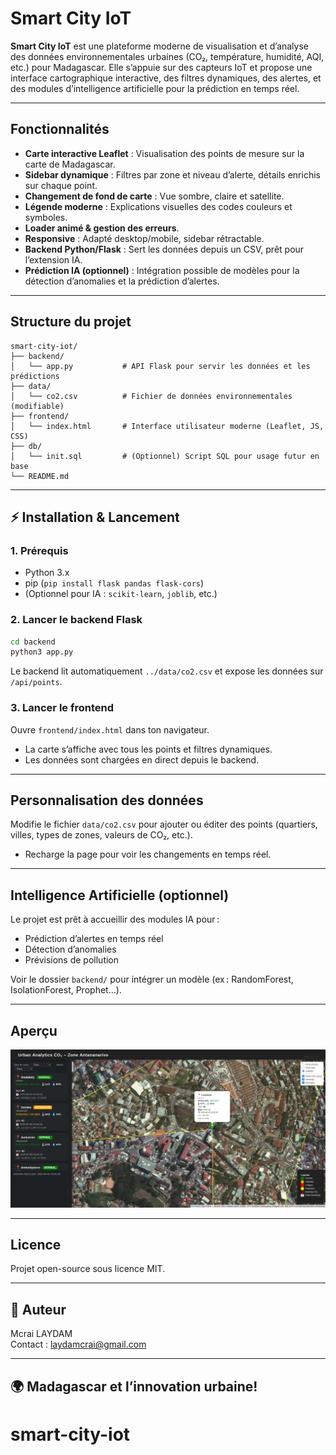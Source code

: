 # Smart City IoT

**Smart City IoT** est une plateforme moderne de visualisation et d’analyse des données environnementales urbaines (CO₂, température, humidité, AQI, etc.) pour Madagascar. Elle s’appuie sur des capteurs IoT et propose une interface cartographique interactive, des filtres dynamiques, des alertes, et des modules d’intelligence artificielle pour la prédiction en temps réel.

---

##  Fonctionnalités

- **Carte interactive Leaflet** : Visualisation des points de mesure sur la carte de Madagascar.
- **Sidebar dynamique** : Filtres par zone et niveau d’alerte, détails enrichis sur chaque point.
- **Changement de fond de carte** : Vue sombre, claire et satellite.
- **Légende moderne** : Explications visuelles des codes couleurs et symboles.
- **Loader animé & gestion des erreurs**.
- **Responsive** : Adapté desktop/mobile, sidebar rétractable.
- **Backend Python/Flask** : Sert les données depuis un CSV, prêt pour l’extension IA.
- **Prédiction IA (optionnel)** : Intégration possible de modèles pour la détection d’anomalies et la prédiction d’alertes.

---

##  Structure du projet

```
smart-city-iot/
├── backend/
│   └── app.py           # API Flask pour servir les données et les prédictions
├── data/
│   └── co2.csv          # Fichier de données environnementales (modifiable)
├── frontend/
│   └── index.html       # Interface utilisateur moderne (Leaflet, JS, CSS)
├── db/
│   └── init.sql         # (Optionnel) Script SQL pour usage futur en base
└── README.md
```

---

## ⚡ Installation & Lancement

### 1. Prérequis

- Python 3.x
- pip (`pip install flask pandas flask-cors`)
- (Optionnel pour IA : `scikit-learn`, `joblib`, etc.)

### 2. Lancer le backend Flask

```bash
cd backend
python3 app.py
```

Le backend lit automatiquement `../data/co2.csv` et expose les données sur `/api/points`.

### 3. Lancer le frontend

Ouvre `frontend/index.html` dans ton navigateur.
- La carte s’affiche avec tous les points et filtres dynamiques.
- Les données sont chargées en direct depuis le backend.

---

##  Personnalisation des données

Modifie le fichier `data/co2.csv` pour ajouter ou éditer des points (quartiers, villes, types de zones, valeurs de CO₂, etc.).
- Recharge la page pour voir les changements en temps réel.

---

##  Intelligence Artificielle (optionnel)

Le projet est prêt à accueillir des modules IA pour :
- Prédiction d’alertes en temps réel
- Détection d’anomalies
- Prévisions de pollution

Voir le dossier `backend/` pour intégrer un modèle (ex : RandomForest, IsolationForest, Prophet…).

---

## Aperçu

![screenshot](screenshoot.png) <!-- Ajoute une capture d’écran du site ici -->

---

##  Licence

Projet open-source sous licence MIT.

---

## 👤 Auteur

Mcrai LAYDAM  
Contact : [laydamcrai@gmail.com](mailto:laydamcrai@gmail.com)

---

## 🌍  Madagascar et l’innovation urbaine!
# smart-city-iot
